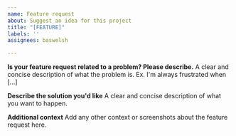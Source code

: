 ```yaml
---
name: Feature request
about: Suggest an idea for this project
title: "[FEATURE]"
labels: ''
assignees: baswelsh

---
```


**Is your feature request related to a problem? Please describe.**
A clear and concise description of what the problem is. Ex. I'm always frustrated when [...]

**Describe the solution you'd like**
A clear and concise description of what you want to happen.

**Additional context**
Add any other context or screenshots about the feature request here.

